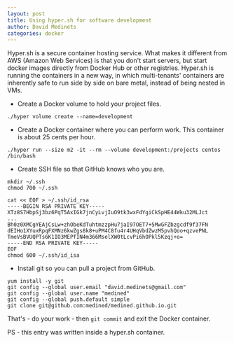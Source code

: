 ```yaml
---
layout: post
title: Using hyper.sh for software development 
author: David Medinets
categories: docker
---
```


Hyper.sh is a secure container hosting service. What makes it different from AWS (Amazon Web Services) is that you don't start servers, but start docker images directly from Docker Hub or other registries. Hyper.sh is running the containers in a new way, in which multi-tenants' containers are inherently safe to run side by side on bare metal, instead of being nested in VMs.

* Create a Docker volume to hold your project files.

```
./hyper volume create --name=development
```

* Create a Docker container where you can perform work. This container is about 25 cents per hour.

```
./hyper run --size m2 -it --rm --volume development:/projects centos /bin/bash
```

* Create SSH file so that GitHub knows who you are.

```
mkdir ~/.ssh
chmod 700 ~/.ssh

cat << EOF > ~/.ssh/id_rsa
-----BEGIN RSA PRIVATE KEY-----
XTz8S7HbpSj3bz6PqT5AxIGk7jnCyLvjIuO9tk3wxFdYgiCkSpHE44Wku32MLJct
...
Bh0z0XMCgYEAjCsLw+zhObeKdTuhtmzzpHu7jaI97OET7+5MwGFZbzgcdf9f37FN
dEIHo1XYuxRpqFXMNz6kwZgs8k8+uPM4C8fu4r4UHqVbdZwzM5pvhQoo+qzvePNL
TmeVsBVUQPTs6K1IO3MEPfIN4m366MselXW0tLcvPi6hOPkl5Kzqj+o=
-----END RSA PRIVATE KEY-----
EOF
chmod 600 ~/.ssh/id_isa

```

* Install git so you can pull a project from GitHub.

```
yum install -y git
git config --global user.email "david.medinets@gmail.com"
git config --global user.name "medined"
git config --global push.default simple
git clone git@github.com:medined/medined.github.io.git
```

That's - do your work - then ```git commit``` and exit the
Docker container.

PS - this entry was written inside a hyper.sh container.

